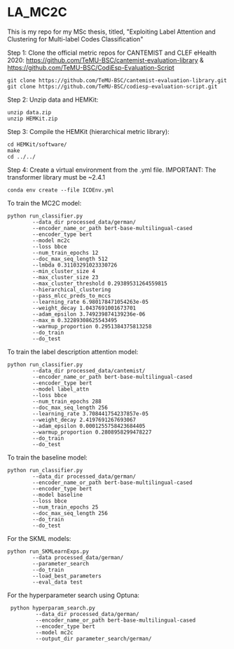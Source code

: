 # LA_MC2C
This is my repo for my MSc thesis, titled,
"Exploiting Label Attention and Clustering for Multi-label Codes Classification"
  

Step 1: Clone the official metric repos for CANTEMIST and CLEF eHealth 2020: https://github.com/TeMU-BSC/cantemist-evaluation-library & https://github.com/TeMU-BSC/CodiEsp-Evaluation-Script
```
git clone https://github.com/TeMU-BSC/cantemist-evaluation-library.git
git clone https://github.com/TeMU-BSC/codiesp-evaluation-script.git
```
Step 2: Unzip data and HEMKit:
```
unzip data.zip
unzip HEMKit.zip
```

Step 3: Compile the HEMKit (hierarchical metric library):
```
cd HEMKit/software/
make
cd ../../
```

Step 4: Create a virtual environment from the .yml file. IMPORTANT: The transformer library must be ~2.4.1
```
conda env create --file ICDEnv.yml
```

To train the MC2C model:
```
python run_classifier.py 
        --data_dir processed_data/german/ 
        --encoder_name_or_path bert-base-multilingual-cased 
        --encoder_type bert 
        --model mc2c 
        --loss bbce 
        --num_train_epochs 12 
        --doc_max_seq_length 512 
        --lmbda 0.31103291023330726 
        --min_cluster_size 4 
        --max_cluster_size 23 
        --max_cluster_threshold 0.29389531264559815 
        --hierarchical_clustering
        --pass_mlcc_preds_to_mccs 
        --learning_rate 6.980178471054263e-05 
        --weight_decay 1.0437691001673701 
        --adam_epsilon 3.749239874139236e-06 
        --max_m 0.32289308625543495 
        --warmup_proportion 0.2951384375813258 
        --do_train 
        --do_test

```

To train the label description attention model:
```
python run_classifier.py 
        --data_dir processed_data/cantemist/ 
        --encoder_name_or_path bert-base-multilingual-cased 
        --encoder_type bert 
        --model label_attn 
        --loss bbce 
        --num_train_epochs 288 
        --doc_max_seq_length 256 
        --learning_rate 3.708441754237857e-05 
        --weight_decay 2.4197691267693067 
        --adam_epsilon 0.0001255758423684405 
        --warmup_proportion 0.2808958299478227  
        --do_train
        --do_test
```

To train the baseline model:
```
python run_classifier.py 
        --data_dir processed_data/german/ 
        --encoder_name_or_path bert-base-multilingual-cased 
        --encoder_type bert 
        --model baseline 
        --loss bbce 
        --num_train_epochs 25 
        --doc_max_seq_length 256 
        --do_train 
        --do_test
```

For the SKML models:
```
python run_SKMLearnExps.py 
        --data processed_data/german/ 
        --parameter_search
        --do_train 
        --load_best_parameters
        --eval_data test
```

For the hyperparameter search using Optuna:
```
 python hyperparam_search.py 
         --data_dir processed_data/german/ 
         --encoder_name_or_path bert-base-multilingual-cased 
         --encoder_type bert 
         --model mc2c 
         --output_dir parameter_search/german/
```
